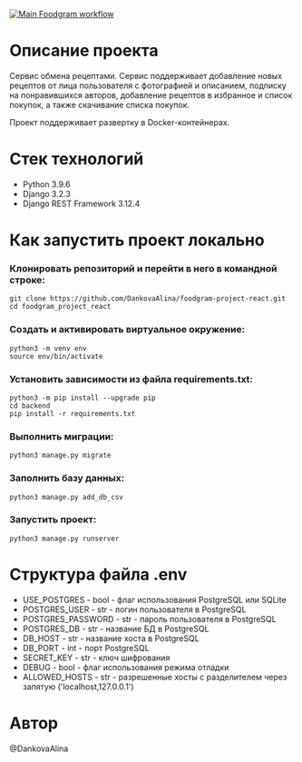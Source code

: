 [![Main Foodgram workflow](https://github.com/DankovaAlina/foodgram-project-react/actions/workflows/main.yml/badge.svg)](https://github.com/DankovaAlina/foodgram-project-react/actions/workflows/main.yml)

# **Описание проекта**

Cервис обмена рецептами.
Сервис поддерживает добавление новых рецептов от лица пользователя с фотографией и описанием, подписку на понравившихся авторов, добавление рецептов в избранное и список покупок, а также скачивание списка покупок.

Проект поддерживает развертку в Docker-контейнерах.

# **Стек технологий**

- Python 3.9.6
- Django 3.2.3
- Django REST Framework 3.12.4

# **Как запустить проект локально**

### **Клонировать репозиторий и перейти в него в командной строке:**

```
git clone https://github.com/DankovaAlina/foodgram-project-react.git
cd foodgram_project_react
```

### **Cоздать и активировать виртуальное окружение:**

```
python3 -m venv env
source env/bin/activate
```

### **Установить зависимости из файла requirements.txt:**

```
python3 -m pip install --upgrade pip
cd backend
pip install -r requirements.txt
```

### **Выполнить миграции:**

```
python3 manage.py migrate
```

### **Заполнить базу данных:**

```
python3 manage.py add_db_csv
```

### **Запустить проект:**

```
python3 manage.py runserver
```

# **Структура файла .env**

- USE_POSTGRES - bool - флаг использования PostgreSQL или SQLite
- POSTGRES_USER - str - логин пользователя в PostgreSQL
- POSTGRES_PASSWORD - str - пароль пользователя в PostgreSQL
- POSTGRES_DB - str - название БД в PostgreSQL
- DB_HOST - str - название хоста в PostgreSQL
- DB_PORT - int - порт PostgreSQL
- SECRET_KEY - str - ключ шифрования
- DEBUG - bool - флаг использования режима отладки
- ALLOWED_HOSTS - str - разрешенные хосты с разделителем через запятую ('localhost,127.0.0.1')

# **Автор**

@DankovaAlina
